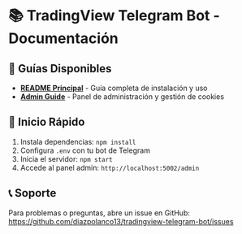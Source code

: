 # 📚 TradingView Telegram Bot - Documentación

## 📖 Guías Disponibles

- **[README Principal](../README.md)** - Guía completa de instalación y uso
- **[Admin Guide](ADMIN_GUIDE.md)** - Panel de administración y gestión de cookies

## 🚀 Inicio Rápido

1. Instala dependencias: `npm install`
2. Configura `.env` con tu bot de Telegram
3. Inicia el servidor: `npm start`
4. Accede al panel admin: `http://localhost:5002/admin`

## 📞 Soporte

Para problemas o preguntas, abre un issue en GitHub:
https://github.com/diazpolanco13/tradingview-telegram-bot/issues
